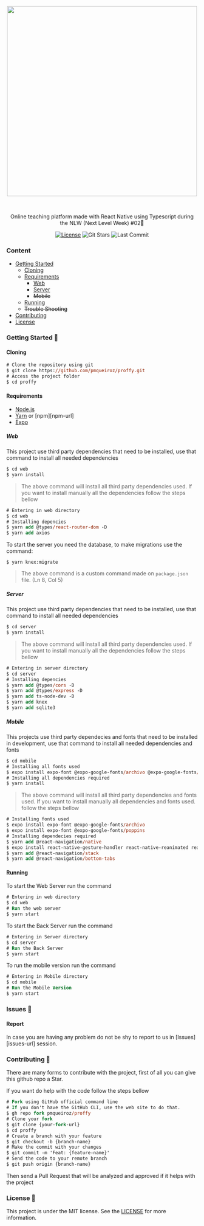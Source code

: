 [license-badge]: https://img.shields.io/github/license/bkkater/proffy?color=%238257E5
[star-badge]: https://img.shields.io/github/stars/bkkater/proffy?color=8257E5&logo=github
[last-commit-badge]: https://img.shields.io/github/last-commit/bkkater/proffy?color=%238257E5
[license-url]: https://github.com/bkkater/proffy/blob/master/LICENSE
[node-url]: https://nodejs.org/en
[yarn-url]: https://classic.yarnpkg.com/
[expo-url]: https://expo.io/

<div align="center">  

<img width="500px" align="center" src="https://user-images.githubusercontent.com/54639269/89223832-dd796380-d5ad-11ea-9a39-fc852538ca13.png"></img>

</div>

<br>
<p align="center">
    Online teaching platform made with React Native using Typescript during the<a src="https://nextlevelweek.com"> NLW (Next Level Week) #02</a>🚀
</p>



<div align="center">  

[![License][license-badge]][license-url]
![Git Stars][star-badge]
![Last Commit][last-commit-badge]


</div>


### Content
* [Getting Started](#Getting-Started-)
    * [Cloning](#Cloning)
    * [Requirements](#Requirements)
        * [Web](#Web)
        * [Server](#Server)
        * ~~Mobile~~
    * [Running](#Running)
    * ~~Trouble Shooting~~
* [Contributing](#Contributing-)
* [License](#License-)

### Getting Started 🚀

#### Cloning

```ps
# Clone the repository using git
$ git clone https://github.com/pmqueiroz/proffy.git
# Access the project folder
$ cd proffy
```

#### Requirements
* [Node.js][node-url]
* [Yarn][yarn-url] or [npm][npm-url]
* [Expo][expo-url]

##### Web

This project use third party dependencies that need to be installed, use that command to install all needed dependencies

```ps
$ cd web
$ yarn install
```

>The above command will install all third party dependencies used. If you want to install manually all the dependencies follow the steps bellow
```ps
# Entering in web directory
$ cd web
# Installing depencies
$ yarn add @types/react-router-dom -D
$ yarn add axios
```

To start the server you need the database, to make migrations use the command:

```
$ yarn knex:migrate
```
>The above command is a custom command made on `package.json` file. (Ln 8, Col 5)
##### Server 

This project use third party dependencies that need to be installed, use that command to install all needed dependencies

```ps
$ cd server
$ yarn install
```

>The above command will install all third party dependencies used. If you want to install manually all the dependencies follow the steps bellow
```ps
# Entering in server directory
$ cd server
# Installing depencies
$ yarn add @types/cors -D
$ yarn add @types/express -D
$ yarn add ts-node-dev -D
$ yarn add knex
$ yarn add sqlite3
```

##### Mobile

This projects use third party dependecies and fonts that need to be installed in development, use that command to install all needed dependencies and fonts

```ps
$ cd mobile
# Installing all fonts used
$ expo install expo-font @expo-google-fonts/archivo @expo-google-fonts/poppins
# Installing all dependencies required
$ yarn install
```
>The above command will install all third party dependencies and fonts used. If you want to install manually all dependencies and fonts used. follow the steps bellow
```ps
# Installing fonts used
$ expo install expo-font @expo-google-fonts/archivo
$ expo install expo-font @expo-google-fonts/poppins
# Installing dependecies required
$ yarn add @react-navigation/native
$ expo install react-native-gesture-handler react-native-reanimated react-native-screens react-native-safe-area-context @react-native-community/masked-view
$ yarn add @react-navigation/stack
$ yarn add @react-navigation/bottom-tabs
```

#### Running

To start the Web Server run the command

```ps
# Entering in web directory
$ cd web
# Run the web server
$ yarn start
```

To start the Back Server run the command

```ps
# Entering in Server directory
$ cd server
# Run the Back Server
$ yarn start
```

To run the mobile version run the command

```ps
# Entering in Mobile directory
$ cd mobile
# Run the Mobile Version
$ yarn start
```

### Issues 🐛

#### Report

In case you are having any problem do not be shy to report to us in [Issues][issues-url] session.

### Contributing 🤝 

There are many forms to contribute with the project, first of all you can give this github repo a Star.

If you want do help with the code follow the steps bellow

```ps
# Fork using GitHub official command line
# If you don't have the GitHub CLI, use the web site to do that.
$ gh repo fork pmqueiroz/proffy
# Clone your fork
$ git clone {your-fork-url}
$ cd proffy
# Create a branch with your feature
$ git checkout -b {branch-name}
# Make the commit with your changes
$ git commit -m 'Feat: {feature-name}'
# Send the code to your remote branch
$ git push origin {branch-name}
```

Then send a Pull Request that will be analyzed and approved if it helps with the project


### License 📝
This project is under the MIT license. See the [LICENSE][license-url] for more information.
